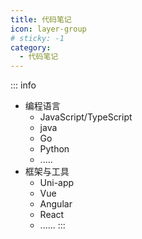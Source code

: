```yaml
---
title: 代码笔记
icon: layer-group
# sticky: -1
category:
  - 代码笔记
---
```

::: info
- 编程语言
  - JavaScript/TypeScript
  - java
  - Go
  - Python
  - .....
- 框架与工具
  - Uni-app
  - Vue
  - Angular
  - React
  - ......
:::
<Catalog />
